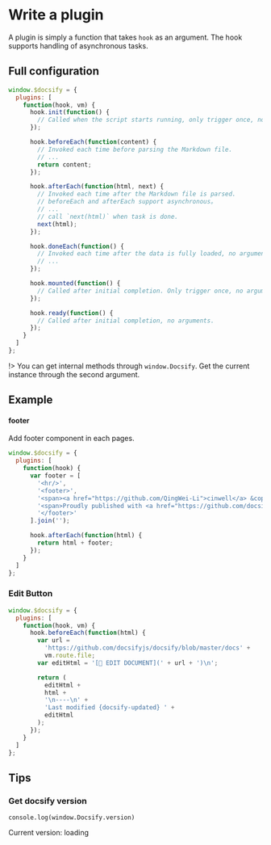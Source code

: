 # Write a plugin

A plugin is simply a function that takes `hook` as an argument. The hook supports handling of asynchronous tasks.

## Full configuration

```js
window.$docsify = {
  plugins: [
    function(hook, vm) {
      hook.init(function() {
        // Called when the script starts running, only trigger once, no arguments,
      });

      hook.beforeEach(function(content) {
        // Invoked each time before parsing the Markdown file.
        // ...
        return content;
      });

      hook.afterEach(function(html, next) {
        // Invoked each time after the Markdown file is parsed.
        // beforeEach and afterEach support asynchronous。
        // ...
        // call `next(html)` when task is done.
        next(html);
      });

      hook.doneEach(function() {
        // Invoked each time after the data is fully loaded, no arguments,
        // ...
      });

      hook.mounted(function() {
        // Called after initial completion. Only trigger once, no arguments.
      });

      hook.ready(function() {
        // Called after initial completion, no arguments.
      });
    }
  ]
};
```

!> You can get internal methods through `window.Docsify`. Get the current instance through the second argument.

## Example

#### footer

Add footer component in each pages.

```js
window.$docsify = {
  plugins: [
    function(hook) {
      var footer = [
        '<hr/>',
        '<footer>',
        '<span><a href="https://github.com/QingWei-Li">cinwell</a> &copy;2017.</span>',
        '<span>Proudly published with <a href="https://github.com/docsifyjs/docsify" target="_blank">docsify</a>.</span>',
        '</footer>'
      ].join('');

      hook.afterEach(function(html) {
        return html + footer;
      });
    }
  ]
};
```

### Edit Button

```js
window.$docsify = {
  plugins: [
    function(hook, vm) {
      hook.beforeEach(function(html) {
        var url =
          'https://github.com/docsifyjs/docsify/blob/master/docs' +
          vm.route.file;
        var editHtml = '[📝 EDIT DOCUMENT](' + url + ')\n';

        return (
          editHtml +
          html +
          '\n----\n' +
          'Last modified {docsify-updated} ' +
          editHtml
        );
      });
    }
  ]
};
```

## Tips

### Get docsify version

```
console.log(window.Docsify.version)
```

Current version: <span id='tip-version'>loading</span>

<script>
document.getElementById('tip-version').innerText = Docsify.version
</script>
